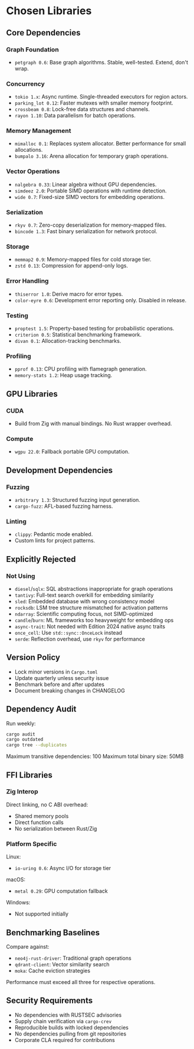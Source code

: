 # Chosen Libraries

## Core Dependencies

### Graph Foundation
- `petgraph 0.6`: Base graph algorithms. Stable, well-tested. Extend, don't wrap.

### Concurrency
- `tokio 1.x`: Async runtime. Single-threaded executors for region actors.
- `parking_lot 0.12`: Faster mutexes with smaller memory footprint.
- `crossbeam 0.8`: Lock-free data structures and channels.
- `rayon 1.10`: Data parallelism for batch operations.

### Memory Management
- `mimalloc 0.1`: Replaces system allocator. Better performance for small allocations.
- `bumpalo 3.16`: Arena allocation for temporary graph operations.

### Vector Operations
- `nalgebra 0.33`: Linear algebra without GPU dependencies.
- `simdeez 2.0`: Portable SIMD operations with runtime detection.
- `wide 0.7`: Fixed-size SIMD vectors for embedding operations.

### Serialization
- `rkyv 0.7`: Zero-copy deserialization for memory-mapped files.
- `bincode 1.3`: Fast binary serialization for network protocol.

### Storage
- `memmap2 0.9`: Memory-mapped files for cold storage tier.
- `zstd 0.13`: Compression for append-only logs.

### Error Handling
- `thiserror 1.0`: Derive macro for error types.
- `color-eyre 0.6`: Development error reporting only. Disabled in release.

### Testing
- `proptest 1.5`: Property-based testing for probabilistic operations.
- `criterion 0.5`: Statistical benchmarking framework.
- `divan 0.1`: Allocation-tracking benchmarks.

### Profiling
- `pprof 0.13`: CPU profiling with flamegraph generation.
- `memory-stats 1.2`: Heap usage tracking.

## GPU Libraries

### CUDA
- Build from Zig with manual bindings. No Rust wrapper overhead.

### Compute
- `wgpu 22.0`: Fallback portable GPU computation.

## Development Dependencies

### Fuzzing
- `arbitrary 1.3`: Structured fuzzing input generation.
- `cargo-fuzz`: AFL-based fuzzing harness.

### Linting
- `clippy`: Pedantic mode enabled.
- Custom lints for project patterns.

## Explicitly Rejected

### Not Using
- `diesel`/`sqlx`: SQL abstractions inappropriate for graph operations
- `tantivy`: Full-text search overkill for embedding similarity
- `sled`: Embedded database with wrong consistency model
- `rocksdb`: LSM tree structure mismatched for activation patterns
- `ndarray`: Scientific computing focus, not SIMD-optimized
- `candle`/`burn`: ML frameworks too heavyweight for embedding ops
- `async-trait`: Not needed with Edition 2024 native async traits
- `once_cell`: Use `std::sync::OnceLock` instead
- `serde`: Reflection overhead, use `rkyv` for performance

## Version Policy

- Lock minor versions in `Cargo.toml`
- Update quarterly unless security issue
- Benchmark before and after updates
- Document breaking changes in CHANGELOG

## Dependency Audit

Run weekly:
```bash
cargo audit
cargo outdated
cargo tree --duplicates
```

Maximum transitive dependencies: 100
Maximum total binary size: 50MB

## FFI Libraries

### Zig Interop
Direct linking, no C ABI overhead:
- Shared memory pools
- Direct function calls
- No serialization between Rust/Zig

### Platform Specific

Linux:
- `io-uring 0.6`: Async I/O for storage tier

macOS:
- `metal 0.29`: GPU computation fallback

Windows:
- Not supported initially

## Benchmarking Baselines

Compare against:
- `neo4j-rust-driver`: Traditional graph operations
- `qdrant-client`: Vector similarity search
- `moka`: Cache eviction strategies

Performance must exceed all three for respective operations.

## Security Requirements

- No dependencies with RUSTSEC advisories
- Supply chain verification via `cargo-crev`
- Reproducible builds with locked dependencies
- No dependencies pulling from git repositories
- Corporate CLA required for contributions
